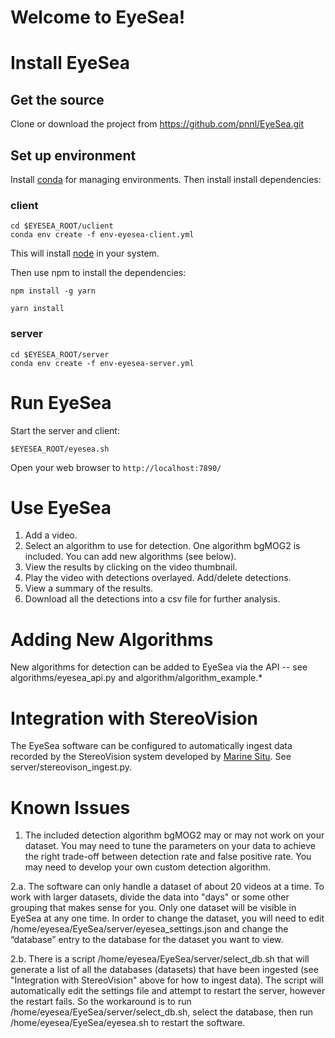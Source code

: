 ﻿# Welcome to EyeSea!
# Install EyeSea

## Get the source
Clone  or download the project from 
https://github.com/pnnl/EyeSea.git


## Set up environment
Install [conda](https://docs.conda.io/en/latest/miniconda.html) for managing environments.
Then install install dependencies:
### client
```
cd $EYESEA_ROOT/uclient
conda env create -f env-eyesea-client.yml
```
This will install  [node](https://nodejs.org/en/)  in your system.

Then use npm to install the dependencies:
```
npm install -g yarn
```
```
yarn install
```

### server

```
cd $EYESEA_ROOT/server
conda env create -f env-eyesea-server.yml
``````

# Run EyeSea 

Start the server and client:
```
$EYESEA_ROOT/eyesea.sh 
```
Open your web browser to `http://localhost:7890/`

# Use EyeSea

1. Add a video.
2. Select an algorithm to use for detection. One algorithm bgMOG2 is included.  You can add new algorithms (see below).
3. View the results by clicking on the video thumbnail.  
4. Play the video with detections overlayed.  Add/delete detections.
5. View a summary of the results.
6. Download all the detections into a csv file for further analysis. 

# Adding New Algorithms

New algorithms for detection can be added to EyeSea via the API -- see algorithms/eyesea_api.py and algorithm/algorithm_example.*

# Integration with StereoVision

The EyeSea software can be configured to automatically ingest data recorded by the StereoVision system developed by [Marine Situ](https://www.marinesitu.com/).  See server/stereovison_ingest.py.  

# Known Issues

1. The included detection algorithm bgMOG2 may or may not work on your dataset. You may need to tune the parameters on your data to achieve the right trade-off between detection rate and false positive rate.  You may need to develop your own custom detection algorithm.

2.a. The software can only handle a dataset of about 20 videos at a time.  To work with larger datasets, divide the data into "days" or some other grouping that makes sense for you.  Only one dataset will be visible in EyeSea at any one time.  In order to change the dataset, you will need to edit /home/eyesea/EyeSea/server/eyesea_settings.json and change the “database” entry to the database for the dataset you want to view.

2.b. There is a script /home/eyesea/EyeSea/server/select_db.sh that will generate a list of all the databases (datasets) that have been ingested (see "Integration with StereoVision" above for how to ingest data).  The script will automatically edit the settings file and attempt to restart the server, however the restart fails.  So the workaround is to run /home/eyesea/EyeSea/server/select_db.sh, select the database, then run /home/eyesea/EyeSea/eyesea.sh to restart the software.

<!--stackedit_data:
eyJoaXN0b3J5IjpbNjcxNzYzNzUzLDEwODM3MzY1NDksLTY5Mz
MzMzkzMV19
-->

